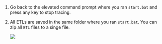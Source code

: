 1. Go back to the elevated command prompt where you ran `start.bat` and press any key to stop tracing.
2. All ETLs are saved in the same folder where you ran `start.bat`. You can zip all `ETL` files to a singe file.

    ![](https://joji.blob.core.windows.net/recipe/ie-etl-3.png)
